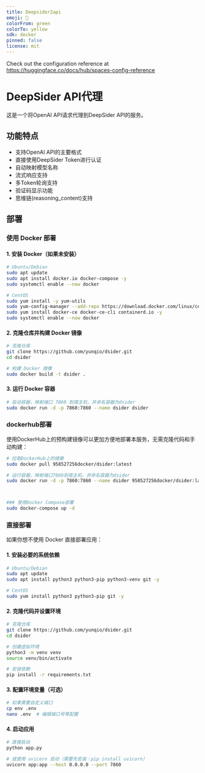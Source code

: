 ```yaml
---
title: Deepsider2api
emoji: 🏢
colorFrom: green
colorTo: yellow
sdk: docker
pinned: false
license: mit
---
```


Check out the configuration reference at https://huggingface.co/docs/hub/spaces-config-reference

# DeepSider API代理

这是一个将OpenAI API请求代理到DeepSider API的服务。

## 功能特点

- 支持OpenAI API的主要格式
- 直接使用DeepSider Token进行认证
- 自动映射模型名称
- 流式响应支持
- 多Token轮询支持
- 验证码显示功能
- 思维链(reasoning_content)支持

## 部署
### 使用 Docker 部署

#### 1. 安装 Docker（如果未安装）

```bash
# Ubuntu/Debian
sudo apt update
sudo apt install docker.io docker-compose -y
sudo systemctl enable --now docker

# CentOS
sudo yum install -y yum-utils
sudo yum-config-manager --add-repo https://download.docker.com/linux/centos/docker-ce.repo
sudo yum install docker-ce docker-ce-cli containerd.io -y
sudo systemctl enable --now docker
```

#### 2. 克隆仓库并构建 Docker 镜像

```bash
# 克隆仓库
git clone https://github.com/yunqio/dsider.git
cd dsider

# 构建 Docker 镜像
sudo docker build -t dsider .
```

#### 3. 运行 Docker 容器

```bash
# 启动容器，映射端口 7860 到宿主机，并命名容器为dsider
sudo docker run -d -p 7860:7860 --name dsider dsider
```
### dockerhub部署

使用DockerHub上的预构建镜像可以更加方便地部署本服务，无需克隆代码和手动构建：

```bash
# 拉取DockerHub上的镜像
sudo docker pull 958527256docker/dsider:latest

# 运行容器，映射端口7860到宿主机，并命名容器为dsider
sudo docker run -d -p 7860:7860 --name dsider 958527256docker/dsider:latest



### 使用Docker Compose部署
sudo docker-compose up -d


```

### 直接部署

如果你想不使用 Docker 直接部署应用：

#### 1. 安装必要的系统依赖

```bash
# Ubuntu/Debian
sudo apt update
sudo apt install python3 python3-pip python3-venv git -y

# CentOS
sudo yum install python3 python3-pip git -y
```

#### 2. 克隆代码并设置环境

```bash
# 克隆仓库
git clone https://github.com/yunqio/dsider.git
cd dsider

# 创建虚拟环境
python3 -m venv venv
source venv/bin/activate

# 安装依赖
pip install -r requirements.txt
```

#### 3. 配置环境变量（可选）

```bash
# 如果需要自定义端口
cp env .env
nano .env  # 编辑端口号等配置
```

#### 4. 启动应用

```bash
# 直接启动
python app.py

# 或使用 uvicorn 启动（需要先安装：pip install uvicorn）
uvicorn app:app --host 0.0.0.0 --port 7860
```